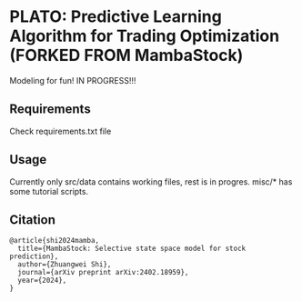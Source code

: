 # PLATO: Predictive Learning Algorithm for Trading Optimization (FORKED FROM MambaStock)

Modeling for fun! IN PROGRESS!!!

## Requirements

Check requirements.txt file 

## Usage

Currently only src/data contains working files, rest is in progres. misc/* has some tutorial scripts. 

## Citation

```
@article{shi2024mamba,
  title={MambaStock: Selective state space model for stock prediction},
  author={Zhuangwei Shi},
  journal={arXiv preprint arXiv:2402.18959},
  year={2024},
}
```
